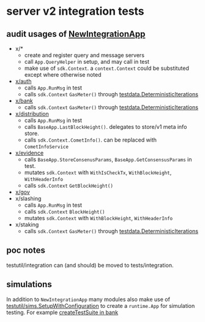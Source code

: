 # server v2 integration tests

## audit usages of [NewIntegrationApp](../../testutil/integration/router.go#L46)


* x/*
    * create and register query and message servers 
    * call `App.QueryHelper` in setup, and may call in test
    * make use of `sdk.Context`. a `context.Context` could be substituted except where otherwise noted
* [x/auth](./auth/keeper/msg_server_test.go#L122) 
    * calls `App.RunMsg` in test
    * calls `sdk.Context` `GasMeter()` through [testdata.DeterministicIterations](../../testutil/testdata/grpc_query.go#L73)
* [x/bank](./bank/keeper/deterministic_test.go#L122)
    * calls `sdk.Context` `GasMeter()` through [testdata.DeterministicIterations](../../testutil/testdata/grpc_query.go#L73)
* [x/distribution](./distribution/keeper/msg_server_test.go#L170)
    * calls `App.RunMsg` in test
    * calls `BaseApp.LastBlockHeight()`. delegates to store/v1 meta info store.
    * calls `sdk.Context.CometInfo()`. can be replaced with `CometInfoService`
* [x/evidence](./evidence//keeper/infraction_test.go#L164)
    * calls `BaseApp.StoreConsenusParams`, `BaseApp.GetConsensusParams` in test.
    * mutates `sdk.Context` with `WithIsCheckTx`, `WithBlockHeight`, `WithHeaderInfo`
    * calls `sdk.Context` `GetBlockHeight()`
* [x/gov](./gov/keeper/keeper_test.go#L150)
* x/slashing
    * calls `App.RunMsg` in test
    * calls `sdk.Context` `BlockHeight()`
    * mutates `sdk.Context` with `WithBlockHeight`, `WithHeaderInfo`
* x/staking
    * calls `sdk.Context` `GasMeter()` through [testdata.DeterministicIterations](../../testutil/testdata/grpc_query.go#L73)

## poc notes

testutil/integration can (and should) be moved to tests/integration.

## simulations

In addition to `NewIntegrationApp` many modules also make use of [testutil/sims.SetupWithConfiguration](../../testutil/sims/app_helpers.go#L145) to create a `runtime.App` for simulation testing. For example 
[createTestSuite in bank](bank/app_test.go#L81)
